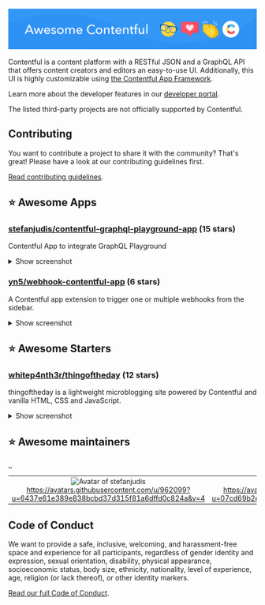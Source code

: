 ![Awesome Contentful Header](screenshot.png)

Contentful is a content platform with a RESTful JSON and a GraphQL API that offers content creators and editors an easy-to-use UI. Additionally, this UI is highly customizable using [the Contentful App Framework](https://www.contentful.com/developers/docs/extensibility/app-framework/).

Learn more about the developer features in our [developer portal](https://www.contentful.com/developers/).

The listed third-party projects are not officially supported by Contentful.

## Contributing

You want to contribute a project to share it with the community? That's great! Please have a look at our contributing guidelines first.

[Read contributing guidelines](CONTRIBUTING.md).

<!-- AWESOME_THINGS -->

## :star: Awesome Apps

### [stefanjudis/contentful-graphql-playground-app](https://github.com/stefanjudis/contentful-graphql-playground-app) (15 stars)

Contentful App to integrate GraphQL Playground

<details>
<summary>Show screenshot</summary>
<p>
<img src="https://github.com/stefanjudis/contentful-graphql-playground-app/raw/main/screenshot.png">
</p>
</details>

### [yn5/webhook-contentful-app](https://github.com/yn5/webhook-contentful-app) (6 stars)

A Contentful app extension to trigger one or multiple webhooks from the sidebar.

<details>
<summary>Show screenshot</summary>
<p>
<img src="https://github.com/yn5/webhook-contentful-app/raw/master/screenshot.png">
</p>
</details>

## :star: Awesome Starters

### [whitep4nth3r/thingoftheday](https://github.com/whitep4nth3r/thingoftheday) (12 stars)

thingoftheday is a lightweight microblogging site powered by Contentful and vanilla HTML, CSS and JavaScript.

<details>
<summary>Show screenshot</summary>
<p>
<img src="https://github.com/whitep4nth3r/thingoftheday/raw/main/screenshot.png">
</p>
</details>

<!-- AWESOME_THINGS_END -->

## :star: Awesome maintainers

<!-- AWESOME_MAINTAINERS -->

<table><tr>

<td align="center">
  <img src="https://avatars.githubusercontent.com/u/962099?u=6437e61e389e838bcbd37d315f81a6dffd0c824a&v=4&size=75" alt="Avatar of stefanjudis">
  <br />
  <a href="https://github.com/https://avatars.githubusercontent.com/u/962099?u=6437e61e389e838bcbd37d315f81a6dffd0c824a&v=4">https://avatars.githubusercontent.com/u/962099?u=6437e61e389e838bcbd37d315f81a6dffd0c824a&v=4</a>
</td>,<td align="center">
  <img src="https://avatars.githubusercontent.com/u/1705585?u=07cd69b2e4cdf16fc8be59176a1ce11f4f073a13&v=4&size=75" alt="Avatar of yn5">
  <br />
  <a href="https://github.com/https://avatars.githubusercontent.com/u/1705585?u=07cd69b2e4cdf16fc8be59176a1ce11f4f073a13&v=4">https://avatars.githubusercontent.com/u/1705585?u=07cd69b2e4cdf16fc8be59176a1ce11f4f073a13&v=4</a>
</td>,<td align="center">
  <img src="https://avatars.githubusercontent.com/u/52798353?u=735b6d42efc01d0917e41d2a85a4b705f9d424fb&v=4&size=75" alt="Avatar of whitep4nth3r">
  <br />
  <a href="https://github.com/https://avatars.githubusercontent.com/u/52798353?u=735b6d42efc01d0917e41d2a85a4b705f9d424fb&v=4">https://avatars.githubusercontent.com/u/52798353?u=735b6d42efc01d0917e41d2a85a4b705f9d424fb&v=4</a>
</td>

</tr></table>

<!-- AWESOME_MAINTAINERS_END -->

## Code of Conduct

We want to provide a safe, inclusive, welcoming, and harassment-free space and experience for all participants, regardless of gender identity and expression, sexual orientation, disability, physical appearance, socioeconomic status, body size, ethnicity, nationality, level of experience, age, religion (or lack thereof), or other identity markers.

[Read our full Code of Conduct](https://www.contentful.com/developers/code-of-conduct/).
